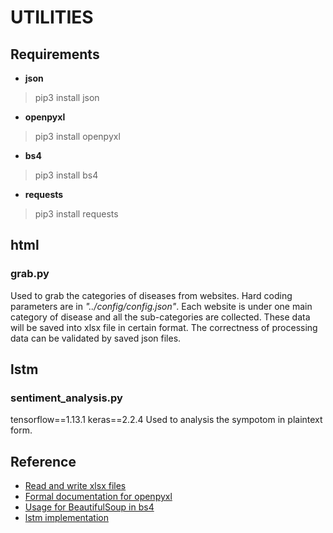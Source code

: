 # UTILITIES

## Requirements
* **json**  
> pip3 install json  
* **openpyxl**  
> pip3 install openpyxl  
* **bs4**  
> pip3 install bs4  
* **requests**  
> pip3 install requests  

## html
### grab.py
Used to grab the categories of diseases from websites. Hard coding parameters are in *"../config/config.json"*. Each website is under one main category of disease and all the sub-categories are collected. These data will be saved into xlsx file in certain format. The correctness of processing data can be validated by saved json files.

## lstm
### sentiment_analysis.py
tensorflow==1.13.1
keras==2.2.4
Used to analysis the sympotom in plaintext form.

## Reference
* [Read and write xlsx files](https://blog.csdn.net/liuyingying0418/article/details/101066630?utm_medium=distribute.pc_aggpage_search_result.none-task-blog-2~all~first_rank_v2~rank_v25-3-101066630.nonecase&utm_term=python%20读写xlsx文件)
* [Formal documentation for openpyxl](https://openpyxl.readthedocs.io/en/stable/)
* [Usage for BeautifulSoup in bs4](https://www.cnblogs.com/scios/p/8652760.html)
* [lstm implementation](https://github.com/elliottssu/lstm-sentiment-analysis)